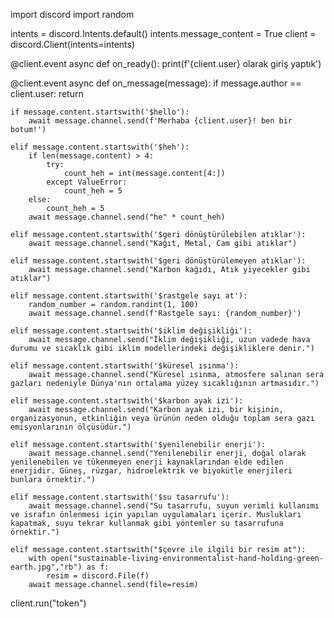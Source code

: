 import discord
import random

intents = discord.Intents.default()
intents.message_content = True
client = discord.Client(intents=intents)

@client.event
async def on_ready():
    print(f'{client.user} olarak giriş yaptık')

@client.event
async def on_message(message):
    if message.author == client.user:
        return
    
    if message.content.startswith('$hello'):
        await message.channel.send(f'Merhaba {client.user}! ben bir botum!')

    elif message.content.startswith('$heh'):
        if len(message.content) > 4:
            try:
                count_heh = int(message.content[4:])
            except ValueError:
                count_heh = 5
        else:
            count_heh = 5
        await message.channel.send("he" * count_heh)

    elif message.content.startswith('$geri dönüştürülebilen atıklar'):
        await message.channel.send("Kağıt, Metal, Cam gibi atıklar")

    elif message.content.startswith('$geri dönüştürülemeyen atıklar'):
        await message.channel.send("Karbon kağıdı, Atık yiyecekler gibi atıklar")

    elif message.content.startswith('$rastgele sayı at'):
        random_number = random.randint(1, 100)
        await message.channel.send(f'Rastgele sayı: {random_number}')

    elif message.content.startswith('$iklim değişikliği'):
        await message.channel.send("İklim değişikliği, uzun vadede hava durumu ve sıcaklık gibi iklim modellerindeki değişikliklere denir.")

    elif message.content.startswith('$küresel ısınma'):
        await message.channel.send("Küresel ısınma, atmosfere salınan sera gazları nedeniyle Dünya'nın ortalama yüzey sıcaklığının artmasıdır.")

    elif message.content.startswith('$karbon ayak izi'):
        await message.channel.send("Karbon ayak izi, bir kişinin, organizasyonun, etkinliğin veya ürünün neden olduğu toplam sera gazı emisyonlarının ölçüsüdür.")

    elif message.content.startswith('$yenilenebilir enerji'):
        await message.channel.send("Yenilenebilir enerji, doğal olarak yenilenebilen ve tükenmeyen enerji kaynaklarından elde edilen enerjidir. Güneş, rüzgar, hidroelektrik ve biyokütle enerjileri bunlara örnektir.")

    elif message.content.startswith('$su tasarrufu'):
        await message.channel.send("Su tasarrufu, suyun verimli kullanımı ve israfın önlenmesi için yapılan uygulamaları içerir. Muslukları kapatmak, suyu tekrar kullanmak gibi yöntemler su tasarrufuna örnektir.")
    
    elif message.content.startswith("$çevre ile ilgili bir resim at"):
        with open("sustainable-living-environmentalist-hand-holding-green-earth.jpg","rb") as f:
            resim = discord.File(f)
        await message.channel.send(file=resim)
    
client.run("token")
